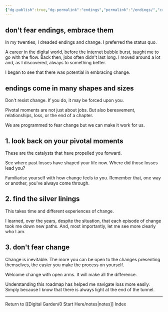 ```yaml
---
{"dg-publish":true,"dg-permalink":"endings","permalink":"/endings/","created":"","updated":""}
---
```



## don't fear endings, embrace them

In my twenties, I dreaded endings and change. I preferred the status quo.

A career in the digital world, before the internet bubble burst, taught me to go with the flow. Back then, jobs often didn't last long. I moved around a lot and, as I discovered, always to something better.

I began to see that there was potential in embracing change.

## endings come in many shapes and sizes

Don't resist change. If you do, it may be forced upon you.

Pivotal moments are not just about jobs. But also bereavement, relationships, loss, or the end of a chapter.

We are programmed to fear change but we can make it work for us.

## 1. look back on your pivotal moments

These are the catalysts that have propelled you forward.

See where past losses have shaped your life now. Where did those losses lead you?

Familiarise yourself with how change feels to you. Remember that, one way or another, you've always come through.

## 2. find the silver linings

This takes time and different experiences of change.

I learned, over the years, despite the situation, that each episode of change took me down new paths. And, most importantly, let me see more clearly who I am.

## 3. don't fear change

Change is inevitable. The more you can be open to the changes presenting themselves, the easier you make the process on yourself.

Welcome change with open arms. It will make all the difference.

Understanding this roadmap has helped me navigate loss more easily. Simply because I know that there is always light at the end of the tunnel.

---

Return to [[Digital Garden/0 Start Here/notes\|notes]] Index
